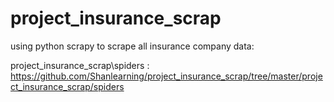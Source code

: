 # project_insurance_scrap

using python scrapy to scrape all insurance company data:

project_insurance_scrap\spiders : https://github.com/Shanlearning/project_insurance_scrap/tree/master/project_insurance_scrap/spiders
